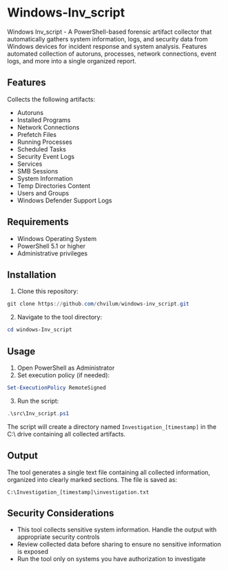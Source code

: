 # Windows-Inv_script
Windows Inv_script - A PowerShell-based forensic artifact collector that automatically gathers system information, logs, and security data from Windows devices for incident response and system analysis. Features automated collection of autoruns, processes, network connections, event logs, and more into a single organized report.


## Features

Collects the following artifacts:
- Autoruns
- Installed Programs
- Network Connections
- Prefetch Files
- Running Processes
- Scheduled Tasks
- Security Event Logs
- Services
- SMB Sessions
- System Information
- Temp Directories Content
- Users and Groups
- Windows Defender Support Logs

## Requirements

- Windows Operating System
- PowerShell 5.1 or higher
- Administrative privileges

## Installation

1. Clone this repository:
```powershell
git clone https://github.com/chvilum/windows-inv_script.git
```

2. Navigate to the tool directory:
```powershell
cd windows-Inv_script
```

## Usage

1. Open PowerShell as Administrator
2. Set execution policy (if needed):
```powershell
Set-ExecutionPolicy RemoteSigned
```

3. Run the script:
```powershell
.\src\Inv_script.ps1
```

The script will create a directory named `Investigation_[timestamp]` in the C:\ drive containing all collected artifacts.

## Output

The tool generates a single text file containing all collected information, organized into clearly marked sections. The file is saved as:
```
C:\Investigation_[timestamp]\investigation.txt
```

## Security Considerations

- This tool collects sensitive system information. Handle the output with appropriate security controls
- Review collected data before sharing to ensure no sensitive information is exposed
- Run the tool only on systems you have authorization to investigate
